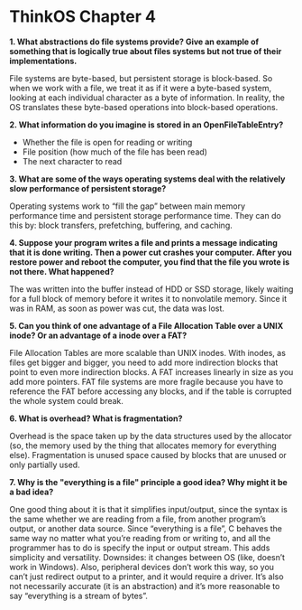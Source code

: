 # ThinkOS Chapter 4

**1. What abstractions do file systems provide?  Give an example of something that is logically true about files systems but not true of their implementations.**

File systems are byte-based, but persistent storage is block-based. So when we work with a file, we treat it as if it were a byte-based system, looking at each individual character as a byte of information. In reality, the OS translates these byte-based operations into block-based operations.

**2. What information do you imagine is stored in an OpenFileTableEntry?**

- Whether the file is open for reading or writing
- File position (how much of the file has been read)
- The next character to read

**3. What are some of the ways operating systems deal with the relatively slow performance of persistent storage?**

Operating systems work to “fill the gap” between main memory performance time and persistent storage performance time. They can do this by: block transfers, prefetching, buffering, and caching.

**4. Suppose your program writes a file and prints a message indicating that it is done writing.  Then a power cut crashes your computer.  After you restore power and reboot the computer, you find that the file you wrote is not there.  What happened?**

The was written into the buffer instead of HDD or SSD storage, likely waiting for a full block of memory before it writes it to nonvolatile memory. Since it was in RAM, as soon as power was cut, the data was lost.

**5. Can you think of one advantage of a File Allocation Table over a UNIX inode?  Or an advantage of a inode over a FAT?**

File Allocation Tables are more scalable than UNIX inodes. With inodes, as files get bigger and bigger, you need to add more indirection blocks that point to even more indirection blocks. A FAT increases linearly in size as you add more pointers.
FAT file systems are more fragile because you have to reference the FAT before accessing any blocks, and if the table is corrupted the whole system could break.

**6. What is overhead?  What is fragmentation?**

Overhead is the space taken up by the data structures used by the allocator (so, the memory used by the thing that allocates memory for everything else).  Fragmentation is unused space caused by blocks that are unused or only partially used.

**7. Why is the "everything is a file" principle a good idea?  Why might it be a bad idea?**

One good thing about it is that it simplifies input/output, since the syntax is the same whether we are reading from a file, from another program’s output, or another data source.  Since “everything is a file”, C behaves the same way no matter what you’re reading from or writing to, and all the programmer has to do is specify the input or output stream.  This adds simplicity and versatility.  Downsides: it changes between OS (like, doesn’t work in Windows).  Also, peripheral devices don’t work this way, so you can’t just redirect output to a printer, and it would require a driver.  It’s also not necessarily accurate (it is an abstraction) and it’s more reasonable to say “everything is a stream of bytes”.


